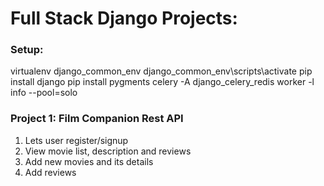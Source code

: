 # Full Stack Django Projects:

### Setup:
virtualenv django_common_env
django_common_env\scripts\activate
pip install django
pip install pygments
celery -A django_celery_redis worker -l info --pool=solo

### Project 1: Film Companion Rest API
1. Lets user register/signup
2. View movie list, description and reviews
3. Add new movies and its details
4. Add reviews
